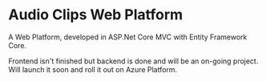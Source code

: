 # Audio Clips Web Platform
A Web Platform, developed in ASP.Net Core MVC with Entity Framework Core.

Frontend isn't finished but backend is done and will be an on-going project.
Will launch it soon and roll it out on Azure Platform.
